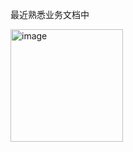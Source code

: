 最近熟悉业务文档中

<img width="180" alt="image" src="https://github.com/user-attachments/assets/c88092f1-a7c0-4268-843c-b9eedc9f4dfc" />
